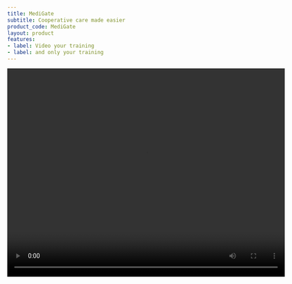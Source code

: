 ```yaml
---
title: MediGate
subtitle: Cooperative care made easier
product_code: MediGate
layout: product
features:
- label: Video your training
- label: and only your training
---
```


<video controls width="640" height="480" >
<source src="/ComputerAssistedAnimalTraining/videos/PTDCam_Preview.mp4">
</video>
